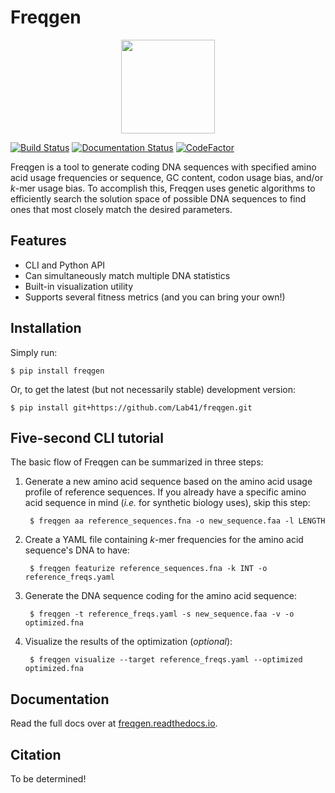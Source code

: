# Freqgen

<p align ="center">
<img src='https://raw.githubusercontent.com/Lab41/freqgen/master/logo/Freqgen2-01_icon_only.png' height="150">
</p>

[![Build Status](https://travis-ci.org/Lab41/freqgen.svg?branch=master)](https://travis-ci.org/Lab41/freqgen) [![Documentation Status](https://readthedocs.org/projects/freqgen/badge/?version=latest)](https://freqgen.readthedocs.io/en/latest/?badge=latest) [![CodeFactor](https://www.codefactor.io/repository/github/lab41/freqgen/badge)](https://www.codefactor.io/repository/github/lab41/freqgen)


Freqgen is a tool to generate coding DNA sequences with specified amino acid
usage frequencies or sequence, GC content, codon usage bias, and/or *k*-mer
usage bias. To accomplish this, Freqgen uses genetic algorithms to efficiently
search the solution space of possible DNA sequences to find ones that most
closely match the desired parameters.

## Features

- CLI and Python API
- Can simultaneously match multiple DNA statistics
- Built-in visualization utility
- Supports several fitness metrics (and you can bring your own!)

## Installation

Simply run:

    $ pip install freqgen

Or, to get the latest (but not necessarily stable) development version:

    $ pip install git+https://github.com/Lab41/freqgen.git

## Five-second CLI tutorial

The basic flow of Freqgen can be summarized in three steps:

1. Generate a new amino acid sequence based on the amino acid usage profile of
reference sequences. If you already have a specific amino acid sequence in mind
(*i.e.* for synthetic biology uses), skip this step:

        $ freqgen aa reference_sequences.fna -o new_sequence.faa -l LENGTH

2. Create a YAML file containing *k*-mer frequencies for the amino acid
sequence's DNA to have:

        $ freqgen featurize reference_sequences.fna -k INT -o reference_freqs.yaml

3. Generate the DNA sequence coding for the amino acid sequence:

        $ freqgen -t reference_freqs.yaml -s new_sequence.faa -v -o optimized.fna

4. Visualize the results of the optimization (*optional*):

        $ freqgen visualize --target reference_freqs.yaml --optimized optimized.fna

## Documentation

Read the full docs over at
[freqgen.readthedocs.io](http://freqgen.readthedocs.io).

## Citation

To be determined!
